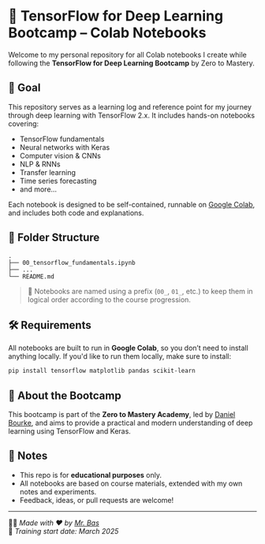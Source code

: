# 🧠 TensorFlow for Deep Learning Bootcamp – Colab Notebooks

Welcome to my personal repository for all Colab notebooks I create while following the **TensorFlow for Deep Learning Bootcamp** by Zero to Mastery.

## 🎯 Goal

This repository serves as a learning log and reference point for my journey through deep learning with TensorFlow 2.x. It includes hands-on notebooks covering:

- TensorFlow fundamentals
- Neural networks with Keras
- Computer vision & CNNs
- NLP & RNNs
- Transfer learning
- Time series forecasting
- and more...

Each notebook is designed to be self-contained, runnable on [Google Colab](https://colab.research.google.com/), and includes both code and explanations.

## 📁 Folder Structure

```
.
├── 00_tensorflow_fundamentals.ipynb
├── ...
└── README.md
```

> 🔁 Notebooks are named using a prefix (`00_`, `01_`, etc.) to keep them in logical order according to the course progression.

## 🛠️ Requirements

All notebooks are built to run in **Google Colab**, so you don’t need to install anything locally. If you'd like to run them locally, make sure to install:

```bash
pip install tensorflow matplotlib pandas scikit-learn
```

## 🚀 About the Bootcamp

This bootcamp is part of the **Zero to Mastery Academy**, led by [Daniel Bourke](https://github.com/mrdbourke), and aims to provide a practical and modern understanding of deep learning using TensorFlow and Keras.

## 📌 Notes

- This repo is for **educational purposes** only.
- All notebooks are based on course materials, extended with my own notes and experiments.
- Feedback, ideas, or pull requests are welcome!

---

👨‍💻 *Made with ❤️ by [Mr. Bas](https://github.com/MrBasM)*  
📅 *Training start date: March 2025*
